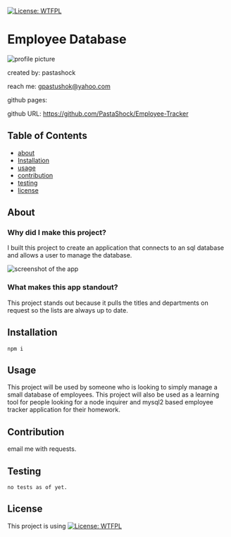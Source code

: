 
[![License: WTFPL](https://img.shields.io/badge/License-WTFPL-brightgreen.svg)](http://www.wtfpl.net/about/)
# Employee Database
![profile picture](https://github.com/pastashock.png?size=80)

created by: pastashock

reach me: gpastushok@yahoo.com

github pages: 

github URL: https://github.com/PastaShock/Employee-Tracker


## Table of Contents
- [about](#about)
- [Installation](#Installation)
- [usage](#Usage)
- [contribution](#Contribution)
- [testing](#testing)
- [license](#license)

## About

### Why did I make this project?
I built this project to create an application that connects to an sql database and allows a user to manage the database.

![screenshot of the app](assets/screenshot.gif)

### What makes this app standout?
This project stands out because it pulls the titles and departments on request so the lists are always up to date.

## Installation
```npm i```

## Usage

This project will be used by someone who is looking to simply manage a small database of employees. This project will also be used as a learning tool for people looking for a node inquirer and mysql2 based employee tracker application for their homework.

## Contribution
email me with requests.

## Testing
```no tests as of yet.```

## License
This project is using [![License: WTFPL](https://img.shields.io/badge/License-WTFPL-brightgreen.svg)](http://www.wtfpl.net/about/)

    
